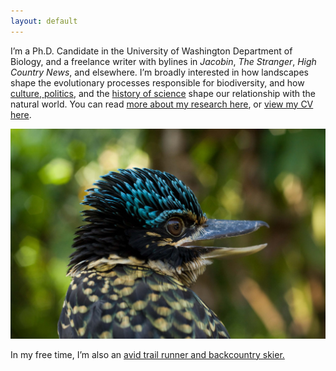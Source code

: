 ```yaml
---
layout: default
--- 
```


I’m a Ph.D. Candidate in the University of Washington Department of Biology,
and a freelance writer with bylines in *Jacobin*, *The Stranger*, *High Country News*, and elsewhere. 
I’m broadly interested in how landscapes shape the evolutionary processes responsible for 
biodiversity, and how [culture, politics](http://www.thestranger.com/authors/23759410/ethan-linck), and the [history of science](http://www.hypocritereader.com/59/mayr) shape our relationship 
with the natural world. You can read [more about my research here](research), or [view my CV here](cv). 

![](/images/melidora.jpg)

In my free time, I’m also an [avid trail runner and backcountry skier.](running) 